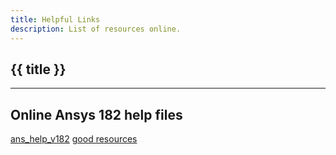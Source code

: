 ```yaml
---
title: Helpful Links
description: List of resources online.
---
```


## {{ title }}

<hr>

## Online Ansys 182 help files

[ans_help_v182](https://www.mm.bme.hu/~gyebro/files/ans_help_v182/)
[good resources](https://www.mm.bme.hu/~gyebro/files/)

